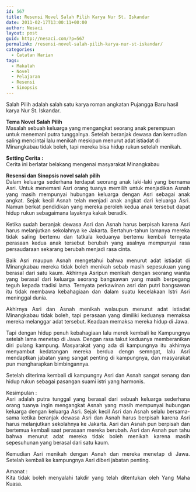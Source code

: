 ```yaml
---
id: 567
title: Resensi Novel Salah Pilih Karya Nur St. Iskandar
date: 2011-02-17T13:00:11+00:00
author: Nesaci
layout: post
guid: http://nesaci.com/?p=567
permalink: /resensi-novel-salah-pilih-karya-nur-st-iskandar/
categories:
  - Catatan Harian
tags:
  - Makalah
  - Novel
  - Pelajaran
  - Resensi
  - Sinopsis
---
```

Salah Pilih adalah salah satu karya roman angkatan Pujangga Baru hasil karya Nur St. Iskandar.

**Tema Novel Salah Pilih**  
Masalah sebuah keluarga yang mengangkat seorang anak perempuan untuk menemani putra tunggalnya. Setelah beranjak dewasa dan kemudian saling mencintai lalu menikah meskipun menurut adat istiadat di Minangkabau tidak boleh, tapi mereka bisa hidup rukun setelah menikah.

**Setting Cerita :**  
Cerita ini berlatar belakang mengenai masyarakat Minangkabau

<p style="text-align: justify;">
  <strong>Resensi dan Sinopsis novel salah pilih</strong><br /> Dalam keluarga sederhana terdapat seorang anak laki-laki yang bernama Asri. Untuk menemani Asri orang tuanya memilih untuk menjadikan Asnah yang masih mempunyai hubungan keluarga dengan Asri sebagai anak angkat. Sejak kecil Asnah telah menjadi anak angkat dari keluarga Asri. Namun berkat pendidikan yang mereka peroleh kedua anak tersebut dapat hidup rukun sebagaimana layaknya kakak beradik.
</p>

<p style="text-align: justify;">
  Ketika sudah beranjak dewasa Asri dan Asnah harus berpisah karena Asri harus melanjutkan sekolahnya ke Jakarta. Bertahun-tahun lamanya mereka tidak saling bertemu dan tatkala keduanya bertemu kembali ternyata perasaan kedua anak tersebut berubah yang asalnya mempunyai rasa persaudaraan sekarang berubah menjadi rasa cinta.
</p>

<p style="text-align: justify;">
  Baik Asri maupun Asnah mengetahui bahwa menurut adat istiadat di Minangkabau mereka tidak boleh menikah sebab masih sepesukuan yang berasal dari satu kaum. Akhirnya Asripun menikah dengan seorang wanita yang berasal dari keluarga seorang bangsawan yang masih berpegang teguh kepada tradisi lama. Ternyata perkawinan asri dan putri bangsawan itu tidak membawa kebahagiaan dan dalam suatu kecelakaan Istri Asri meninggal dunia.
</p>

<p style="text-align: justify;">
  Akhirnya Asri dan Asnah menikah walaupun menurut adat istiadat Minangkabau tidak boleh, tapi perasaan yang dimiliki keduanya memaksa mereka melanggar adat tersebut. Keadaan memaksa mereka hidup di Jawa.
</p>

<p style="text-align: justify;">
  Tapi dengan hidup penuh kebahagiaan lalu merek kembali ke Kampungnya setelah lama menetap di Jawa. Dengan rasa takut keduanya memberanikan diri pulang kampung. Masyarakat yang ada di kampungnya itu akhirnya menyambut kedatangan mereka berdua dengn semngat, lalu Asri mendaptkan jabatan yang sangat penting di kampungnya, dan masyarakat pun mengharapkan bimbingannya.
</p>

<p style="text-align: justify;">
  Setelah diterima kembali di kampungny Asri dan Asnah sangat senang dan hidup rukun sebagai pasangan suami istri yang harmonis.
</p>

<p style="text-align: justify;">
  Kesimpulan :<br /> Asri adalah putra tunggal yang berasal dari sebuah keluarga sederhana orang tuanya ingin mengangkat Asnah yang masih mempunyai hubungan keluarga dengan keluarga Asri. Sejak kecil Asri dan Asnah selalu bersama-sama ketika beranjak dewasa Asri dan Asnah harus berpisah karena Asri harus melanjutkan sekolahnya ke Jakarta. Asri dan Asnah pun berpisah dan bertemua kembali saat perasaan mereka berubah. Asri dan Asnah pun tahu bahwa menurut adat mereka tidak boleh menikah karena masih sepesuhunan yang berasal dari satu kaum.
</p>

<p style="text-align: justify;">
  Kemudian Asri menikah dengan Asnah dan mereka menetap di Jawa. Setelah kembali ke kampungnya Asri diberi jabatan penting.
</p>

<p style="text-align: justify;">
  Amanat :<br /> Kita tidak boleh menyalahi takdir yang telah ditentukan oleh Yang Maha Kuasa.
</p>